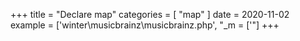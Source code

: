 +++
title = "Declare map"
categories = [ "map" ]
date = 2020-11-02
example = ['winter\musicbrainz\musicbrainz.php', "_m = ['"]
+++
